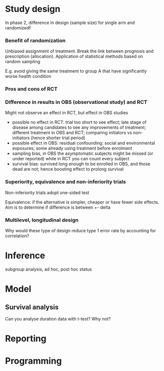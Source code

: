 # Study design

In phase 2, difference in design (sample size) for single arm and randomizedf

 
### Benefit of randomization

Unbiased assignment of treatment. Break the link between prognosis and prescription (allocation). Application of statistical methods based on random sampling

E.g. avoid giving the same treatment to group A that have significantly worse health condition


### Pros and cons of RCT

### Difference in results in OBS (observational study) and RCT

Might not observe an effect in RCT, but effect in OBS studies

- possible no effect in RCT: trial too short to see effect; late stage of disease among candidates to see any improvements of treatment; different treatment in OBS and RCT; comparing initiators vs non-initiators (hence shorter trial period)
- possible effect in OBS: residual confounding: social and environmental exposures; some already using treatment before enrolment
- sampling bias, in OBS the asymptomatic subjects might be missed (or under reported) while in RCT you can count every subject
- survival bias: survived long enough to be enrolled in OBS, and those dead are not; hence boosting effect to prolong survival


### Superiority, equivalence and non-inferiority trials

Non-inferiority trials adopt one-sided test

Equivalence: if the alternative is simpler, cheaper or have fewer side effects. Aim is to determine if difference is between +- delta

### Multilevel, longitudinal design 

Why would these type of design reduce type 1 error rate by accounting for correlation?


# Inference

subgroup analysis, ad hoc, post hoc status



# Model


## Survival analysis

Can you analyse duration data with t-test? Why not?




# Reporting





# Programming 

